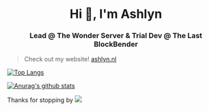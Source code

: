 <h1 align="center"> Hi 👋, I'm Ashlyn</h1> 
<h3 align="center">Lead @ The Wonder Server & Trial Dev @ The Last BlockBender</h3>

> Check out my website! [ashlyn.nl](https://ashlyn.nl)

[![Top Langs](https://github-readme-stats.vercel.app/api/top-langs/?username=ashlyndev)](https://github.com/anuraghazra/github-readme-stats)

[![Anurag's github stats](https://github-readme-stats.vercel.app/api?username=ashlyndev)](https://github.com/anuraghazra/github-readme-stats)


Thanks for stopping by ![](https://i.imgur.com/A6MxugZ.png)
